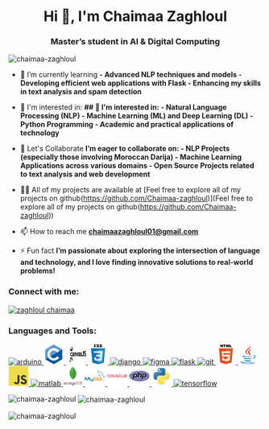 
<h1 align="center">Hi 👋, I'm Chaimaa Zaghloul</h1>
<h3 align="center">Master’s student in AI & Digital Computing</h3>

<p align="left"> <img src="https://komarev.com/ghpvc/?username=chaimaa-zaghloul&label=Profile%20views&color=0e75b6&style=flat" alt="chaimaa-zaghloul" /> </p>

- 🌱 I’m currently learning **- Advanced NLP techniques and models - Developing efficient web applications with Flask - Enhancing my skills in text analysis and spam detection**

- 👀 I'm interested in: **## 👀 I'm interested in: - Natural Language Processing (NLP) - Machine Learning (ML) and Deep Learning (DL) - Python Programming - Academic and practical applications of technology**

- 🤝 Let's Collaborate **I’m eager to collaborate on: - **NLP Projects** (especially those involving Moroccan Darija) - **Machine Learning Applications** across various domains - **Open Source Projects** related to text analysis and web development**

- 👨‍💻 All of my projects are available at [Feel free to explore all of my projects on github(https://github.com/Chaimaa-zaghloul)](Feel free to explore all of my projects on github(https://github.com/Chaimaa-zaghloul))

- 📫 How to reach me **chaimaazaghloul01@gmail.com**

- ⚡ Fun fact **I’m passionate about exploring the intersection of language and technology, and I love finding innovative solutions to real-world problems!**

<h3 align="left">Connect with me:</h3>
<p align="left">
<a href="https://linkedin.com/in/zaghloul chaimaa" target="blank"><img align="center" src="https://raw.githubusercontent.com/rahuldkjain/github-profile-readme-generator/master/src/images/icons/Social/linked-in-alt.svg" alt="zaghloul chaimaa" height="30" width="40" /></a>
</p>

<h3 align="left">Languages and Tools:</h3>
<p align="left"> <a href="https://www.arduino.cc/" target="_blank" rel="noreferrer"> <img src="https://cdn.worldvectorlogo.com/logos/arduino-1.svg" alt="arduino" width="40" height="40"/> </a> <a href="https://www.cprogramming.com/" target="_blank" rel="noreferrer"> <img src="https://raw.githubusercontent.com/devicons/devicon/master/icons/c/c-original.svg" alt="c" width="40" height="40"/> </a> <a href="https://canvasjs.com" target="_blank" rel="noreferrer"> <img src="https://raw.githubusercontent.com/Hardik0307/Hardik0307/master/assets/canvasjs-charts.svg" alt="canvasjs" width="40" height="40"/> </a> <a href="https://www.w3schools.com/css/" target="_blank" rel="noreferrer"> <img src="https://raw.githubusercontent.com/devicons/devicon/master/icons/css3/css3-original-wordmark.svg" alt="css3" width="40" height="40"/> </a> <a href="https://www.djangoproject.com/" target="_blank" rel="noreferrer"> <img src="https://cdn.worldvectorlogo.com/logos/django.svg" alt="django" width="40" height="40"/> </a> <a href="https://www.figma.com/" target="_blank" rel="noreferrer"> <img src="https://www.vectorlogo.zone/logos/figma/figma-icon.svg" alt="figma" width="40" height="40"/> </a> <a href="https://flask.palletsprojects.com/" target="_blank" rel="noreferrer"> <img src="https://www.vectorlogo.zone/logos/pocoo_flask/pocoo_flask-icon.svg" alt="flask" width="40" height="40"/> </a> <a href="https://git-scm.com/" target="_blank" rel="noreferrer"> <img src="https://www.vectorlogo.zone/logos/git-scm/git-scm-icon.svg" alt="git" width="40" height="40"/> </a> <a href="https://www.w3.org/html/" target="_blank" rel="noreferrer"> <img src="https://raw.githubusercontent.com/devicons/devicon/master/icons/html5/html5-original-wordmark.svg" alt="html5" width="40" height="40"/> </a> <a href="https://www.java.com" target="_blank" rel="noreferrer"> <img src="https://raw.githubusercontent.com/devicons/devicon/master/icons/java/java-original.svg" alt="java" width="40" height="40"/> </a> <a href="https://developer.mozilla.org/en-US/docs/Web/JavaScript" target="_blank" rel="noreferrer"> <img src="https://raw.githubusercontent.com/devicons/devicon/master/icons/javascript/javascript-original.svg" alt="javascript" width="40" height="40"/> </a> <a href="https://www.mathworks.com/" target="_blank" rel="noreferrer"> <img src="https://upload.wikimedia.org/wikipedia/commons/2/21/Matlab_Logo.png" alt="matlab" width="40" height="40"/> </a> <a href="https://www.mongodb.com/" target="_blank" rel="noreferrer"> <img src="https://raw.githubusercontent.com/devicons/devicon/master/icons/mongodb/mongodb-original-wordmark.svg" alt="mongodb" width="40" height="40"/> </a> <a href="https://www.mysql.com/" target="_blank" rel="noreferrer"> <img src="https://raw.githubusercontent.com/devicons/devicon/master/icons/mysql/mysql-original-wordmark.svg" alt="mysql" width="40" height="40"/> </a> <a href="https://www.oracle.com/" target="_blank" rel="noreferrer"> <img src="https://raw.githubusercontent.com/devicons/devicon/master/icons/oracle/oracle-original.svg" alt="oracle" width="40" height="40"/> </a> <a href="https://www.php.net" target="_blank" rel="noreferrer"> <img src="https://raw.githubusercontent.com/devicons/devicon/master/icons/php/php-original.svg" alt="php" width="40" height="40"/> </a> <a href="https://www.python.org" target="_blank" rel="noreferrer"> <img src="https://raw.githubusercontent.com/devicons/devicon/master/icons/python/python-original.svg" alt="python" width="40" height="40"/> </a> <a href="https://www.tensorflow.org" target="_blank" rel="noreferrer"> <img src="https://www.vectorlogo.zone/logos/tensorflow/tensorflow-icon.svg" alt="tensorflow" width="40" height="40"/> </a> </p>

<p><img align="left" src="https://github-readme-stats.vercel.app/api/top-langs?username=chaimaa-zaghloul&show_icons=true&locale=en&layout=compact" alt="chaimaa-zaghloul" /></p>

<p>&nbsp;<img align="center" src="https://github-readme-stats.vercel.app/api?username=chaimaa-zaghloul&show_icons=true&locale=en" alt="chaimaa-zaghloul" /></p>

<p><img align="center" src="https://github-readme-streak-stats.herokuapp.com/?user=chaimaa-zaghloul&" alt="chaimaa-zaghloul" /></p>
